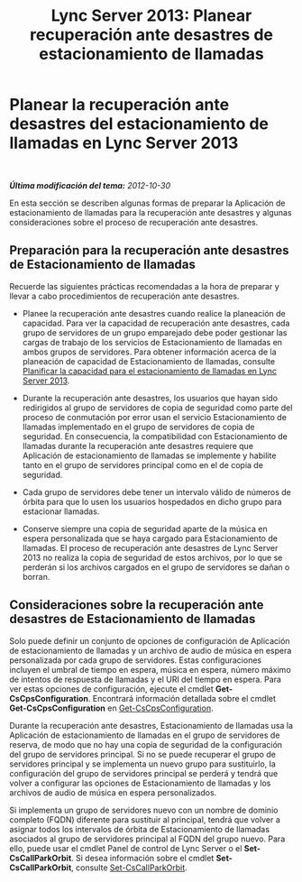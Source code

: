 ﻿---
title: "Lync Server 2013: Planear recuperación ante desastres de estacionamiento de llamadas"
TOCTitle: Planear la recuperación ante desastres del estacionamiento de llamadas
ms:assetid: f7cf3958-177b-4340-a864-35a6f44d6d88
ms:mtpsurl: https://technet.microsoft.com/es-es/library/JJ205395(v=OCS.15)
ms:contentKeyID: 48277235
ms.date: 01/07/2017
mtps_version: v=OCS.15
ms.translationtype: HT
---

# Planear la recuperación ante desastres del estacionamiento de llamadas en Lync Server 2013

 

_**Última modificación del tema:** 2012-10-30_

En esta sección se describen algunas formas de preparar la Aplicación de estacionamiento de llamadas para la recuperación ante desastres y algunas consideraciones sobre el proceso de recuperación ante desastres.

## Preparación para la recuperación ante desastres de Estacionamiento de llamadas

Recuerde las siguientes prácticas recomendadas a la hora de preparar y llevar a cabo procedimientos de recuperación ante desastres.

  - Planee la recuperación ante desastres cuando realice la planeación de capacidad. Para ver la capacidad de recuperación ante desastres, cada grupo de servidores de un grupo emparejado debe poder gestionar las cargas de trabajo de los servicios de Estacionamiento de llamadas en ambos grupos de servidores. Para obtener información acerca de la planeación de capacidad de Estacionamiento de llamadas, consulte [Planificar la capacidad para el estacionamiento de llamadas en Lync Server 2013](lync-server-2013-capacity-planning-for-call-park.md).

  - Durante la recuperación ante desastres, los usuarios que hayan sido redirigidos al grupo de servidores de copia de seguridad como parte del proceso de conmutación por error usan el servicio Estacionamiento de llamadas implementado en el grupo de servidores de copia de seguridad. En consecuencia, la compatibilidad con Estacionamiento de llamadas durante la recuperación ante desastres requiere que Aplicación de estacionamiento de llamadas se implemente y habilite tanto en el grupo de servidores principal como en el de copia de seguridad.

  - Cada grupo de servidores debe tener un intervalo válido de números de órbita para que lo usen los usuarios hospedados en dicho grupo para estacionar llamadas.

  - Conserve siempre una copia de seguridad aparte de la música en espera personalizada que se haya cargado para Estacionamiento de llamadas. El proceso de recuperación ante desastres de Lync Server 2013 no realiza la copia de seguridad de estos archivos, por lo que se perderán si los archivos cargados en el grupo de servidores se dañan o borran.

## Consideraciones sobre la recuperación ante desastres de Estacionamiento de llamadas

Solo puede definir un conjunto de opciones de configuración de Aplicación de estacionamiento de llamadas y un archivo de audio de música en espera personalizada por cada grupo de servidores. Estas configuraciones incluyen el umbral de tiempo en espera, música en espera, número máximo de intentos de respuesta de llamadas y el URI del tiempo en espera. Para ver estas opciones de configuración, ejecute el cmdlet **Get-CsCpsConfiguration**. Encontrará información detallada sobre el cmdlet **Get-CsCpsConfiguration** en [Get-CsCpsConfiguration](https://docs.microsoft.com/en-us/powershell/module/skype/Get-CsCpsConfiguration).

Durante la recuperación ante desastres, Estacionamiento de llamadas usa la Aplicación de estacionamiento de llamadas en el grupo de servidores de reserva, de modo que no hay una copia de seguridad de la configuración del grupo de servidores principal. Si no se puede recuperar el grupo de servidores principal y se implementa un nuevo grupo para sustituirlo, la configuración del grupo de servidores principal se perderá y tendrá que volver a configurar las opciones de Estacionamiento de llamadas y los archivos de audio de música en espera personalizados.

Si implementa un grupo de servidores nuevo con un nombre de dominio completo (FQDN) diferente para sustituir al principal, tendrá que volver a asignar todos los intervalos de órbita de Estacionamiento de llamadas asociados al grupo de servidores principal al FQDN del grupo nuevo. Para ello, puede usar el cmdlet Panel de control de Lync Server o el **Set-CsCallParkOrbit**. Si desea información sobre el cmdlet **Set-CsCallParkOrbit**, consulte [Set-CsCallParkOrbit](https://docs.microsoft.com/en-us/powershell/module/skype/Set-CsCallParkOrbit).

